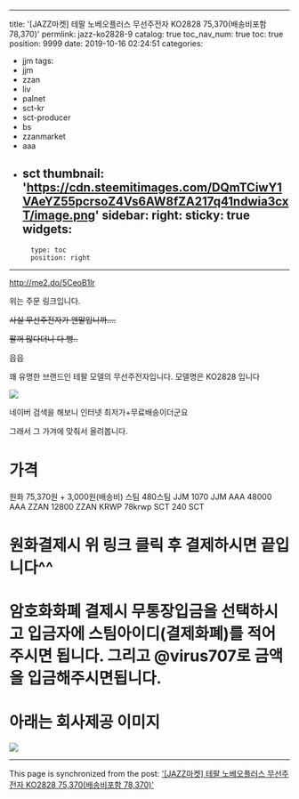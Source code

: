 
---
title: '[JAZZ마켓] 테팔 노베오플러스 무선주전자 KO2828 75,370(배송비포함 78,370)'
permlink: jazz-ko2828-9
catalog: true
toc_nav_num: true
toc: true
position: 9999
date: 2019-10-16 02:24:51
categories:
- jjm
tags:
- jjm
- zzan
- liv
- palnet
- sct-kr
- sct-producer
- bs
- zzanmarket
- aaa
- sct
thumbnail: 'https://cdn.steemitimages.com/DQmTCiwY1VAeYZ55pcrsoZ4Vs6AW8fZA217q41ndwia3cxT/image.png'
sidebar:
    right:
        sticky: true
widgets:
    -
        type: toc
        position: right
---


http://me2.do/5CeoB1lr

위는 주문 링크입니다.

~~사실 무선주전자가 왠말입니까....~~

~~팔꺼 많다더니 다 뻥..~~

읍읍

꽤 유명한 브랜드인 테팔 모델의 무선주전자입니다. 모델명은 KO2828 입니다


![](https://cdn.steemitimages.com/DQmTCiwY1VAeYZ55pcrsoZ4Vs6AW8fZA217q41ndwia3cxT/image.png)

네이버 검색을 해보니 인터넷 최저가+무료배송이더군요

그래서 그 가겨에 맞춰서 올려봅니다.

# 가격
원화 75,370원 + 3,000원(배송비)
스팀 480스팀
JJM  1070 JJM
AAA 48000 AAA
ZZAN 12800 ZZAN
KRWP 78krwp
SCT 240 SCT

# 원화결제시 위 링크 클릭 후  결제하시면 끝입니다^^

# 암호화화폐 결제시 무통장입금을 선택하시고  입금자에 스팀아이디(결제화폐)를 적어주시면 됩니다. 그리고 @virus707로 금액을 입금해주시면됩니다.


# 아래는 회사제공 이미지

![](https://cdn.steemitimages.com/DQmWkCV121r9wWkhRvhTMjpQBLDbm7ZH1DKBqi1SeVwqPRG/image.png)

- - -

This page is synchronized from the post: ['[JAZZ마켓] 테팔 노베오플러스 무선주전자 KO2828 75,370(배송비포함 78,370)'](https://steemit.com/@virus707/jazz-ko2828-9)

